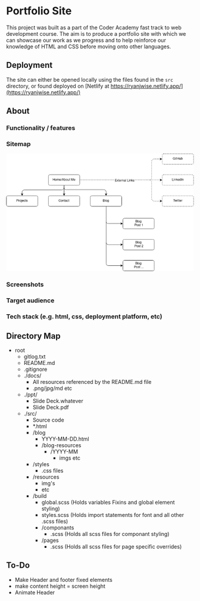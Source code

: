 # Portfolio Site

This project was built as a part of the Coder Academy fast track to web development course.
The aim is to produce a portfolio site with which we can showcase our work as we progress and to help reinforce our knowledge of HTML and CSS before moving onto other languages.

## Deployment

The site can either be opened locally using the files found in the `src` directory, or found deployed on [Netlify at https://ryanjwise.netlify.app/](https://ryanjwise.netlify.app/)

## About

### Functionality / features


### Sitemap
![](./docs/portfolio-sitemap.png)
### Screenshots

### Target audience

### Tech stack (e.g. html, css, deployment platform, etc)

## Directory Map

- root
  - gitlog.txt
  - README.md
  - .gitignore
  - ./docs/
    - All resources referenced by the README.md file
	- .png/jpg/md etc
  - ./ppt/
    - Slide Deck.whatever
    - Slide Deck.pdf
  - ./src/
    - Source code
    - *.html
    - /blog
      - YYYY-MM-DD.html
      - /blog-resources
        - /YYYY-MM
          - imgs etc
    - /styles
      - .css files
    - /resources
      - img's
      - etc
    - /build
      - global.scss (Holds variables Fixins and global element styling)
      - styles.scss (Holds import statements for font and all other .scss files)
      - /componants
        - .scss (Holds all scss files for componant styling)
      - /pages
        - .scss (Holds all scss files for page specific overrides)
## To-Do

- Make Header and footer fixed elements
- make content height = screen height
- Animate Header